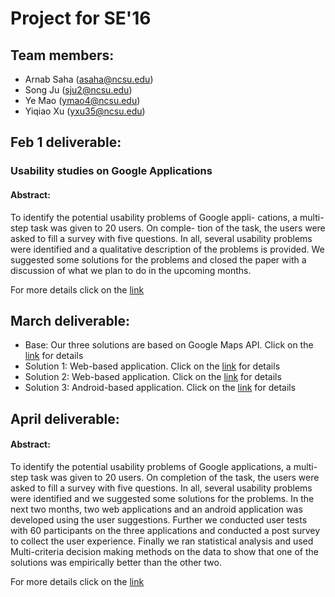 # Project for SE'16


## Team members:

* Arnab Saha (asaha@ncsu.edu)
* Song Ju (sju2@ncsu.edu)
* Ye Mao (ymao4@ncsu.edu)
* Yiqiao Xu (yxu35@ncsu.edu)


## Feb 1 deliverable:


### Usability studies on Google Applications

#### Abstract:
To identify the potential usability problems of Google appli-
cations, a multi-step task was given to 20 users. On comple-
tion of the task, the users were asked to fill a survey with five
questions. In all, several usability problems were identified
and a qualitative description of the problems is provided.
We suggested some solutions for the problems and closed
the paper with a discussion of what we plan to do in the
upcoming months.

For more details click on the [link](https://github.com/arnabsaha1011/mypackse/blob/master/Feb%201/Feb%201%20report.pdf)

## March deliverable:
* Base: Our three solutions are based on Google Maps API. Click on the [link](https://github.com/arnabsaha1011/mypackse/tree/master/Mar%201/Base) for details
* Solution 1: Web-based application. Click on the [link](https://github.com/arnabsaha1011/mypackse/tree/master/Mar%201/Solution1) for details
* Solution 2: Web-based application. Click on the [link](https://github.com/arnabsaha1011/mypackse/tree/master/Mar%201/Solution2) for details
* Solution 3: Android-based application. Click on the [link](https://github.com/arnabsaha1011/mypackse/tree/master/Mar%201/Solution3) for details

## April deliverable:

#### Abstract:
To identify the potential usability problems of Google applications, a multi-step task was given to 20 users. On completion of the task, the users were asked to fill a survey with five questions. In all, several usability problems were identified and we suggested some solutions for the problems. In the next two months, two web applications and an android application was developed using the user suggestions. Further we conducted user tests with 60 participants on the three applications and conducted a post survey to collect the user experience. Finally we ran statistical analysis and used Multi-criteria decision making methods on the data to show that one of the solutions was empirically better than the other two.

For more details click on the [link](https://github.com/arnabsaha1011/mypackse/blob/master/Feb%201/Feb%201%20report.pdf)